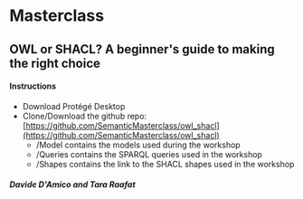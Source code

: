 # Masterclass

## OWL or SHACL? A beginner's guide to making the right choice

#### Instructions
* Download Protégé Desktop
* Clone/Download the github repo: [https://github.com/SemanticMasterclass/owl_shacl](https://github.com/SemanticMasterclass/owl_shacl)
  * /Model contains the models used during the workshop
  * /Queries contains the SPARQL queries used in the workshop
  * /Shapes contains the link to the SHACL shapes used in the workshop

##### Davide D'Amico and Tara Raafat
